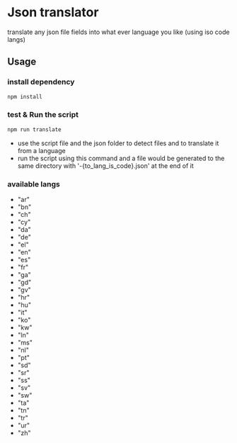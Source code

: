 # Json translator

translate any json file fields into what ever language you like (using iso code langs)

## Usage

### install dependency

```bash
npm install
```
### test & Run the script
```bash
npm run translate
```
<ul>
<li>use the script file and the json folder to detect files and to translate it from a language </li>
<li>
run the script using this command and a file would be generated to the same directory with '-{to_lang_is_code}.json' at the end of it

</li>
</ul>

### available langs

<ul>
<li>"ar"</li>
<li> "bn" </li>
<li> "ch" </li>
<li> "cy" </li>
<li> "da" </li>
<li> "de" </li>
<li> "el" </li>
<li> "en" </li>
<li> "es" </li>
<li> "fr" </li>
<li> "ga" </li>
<li> "gd" </li>
<li> "gv" </li>
<li> "hr" </li>
<li> "hu" </li>
<li> "it" </li>
<li> "ko" </li>
<li> "kw" </li>
<li> "ln" </li>
<li> "ms" </li>
<li> "nl" </li>
<li> "pt" </li>
<li> "sd" </li>
<li> "sr" </li>
<li> "ss" </li>
<li> "sv" </li>
<li> "sw" </li>
<li> "ta" </li>
<li> "tn" </li>
<li> "tr" </li>
<li> "ur" </li>
<li> "zh" </li>
</ul>
